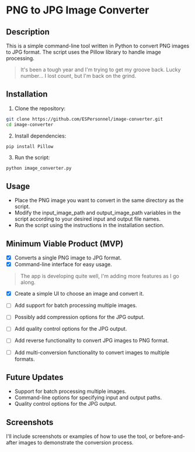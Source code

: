 # PNG to JPG Image Converter

## Description

This is a simple command-line tool written in Python to convert PNG images to JPG format. The script uses the Pillow library to handle image processing.
>It's been a tough year and I'm trying to get my groove back. Lucky number... I lost count, but I'm back on the grind.

## Installation

1. Clone the repository:

```bash
git clone https://github.com/ESPersonnel/image-converter.git
cd image-converter
```

2. Install dependencies:

```
pip install Pillow
```

3. Run the script:

```bash
python image_converter.py
```

## Usage

- Place the PNG image you want to convert in the same directory as the script.
- Modify the input_image_path and output_image_path variables in the script according to your desired input and output file names.
- Run the script using the instructions in the installation section.

## Minimum Viable Product (MVP)

- [x] Converts a single PNG image to JPG format.
- [x] Command-line interface for easy usage.

> The app is developing quite well, I'm adding more features as I go along.

- [x] Create a simple UI to choose an image and convert it.
- [ ] Add support for batch processing multiple images.
- [ ] Possibly add compression options for the JPG output.
- [ ] Add quality control options for the JPG output.
- [ ] Add reverse functionality to convert JPG images to PNG format.
- [ ] Add multi-conversion functionality to convert images to multiple formats.


## Future Updates

- Support for batch processing multiple images.
- Command-line options for specifying input and output paths.
- Quality control options for the JPG output.

## Screenshots

I'll include screenshots or examples of how to use the tool, or before-and-after images to demonstrate the conversion process.
